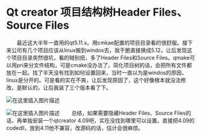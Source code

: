 # Qt creator 项目结构树Header Files、Source Files

&emsp;&emsp;最近这大半年一直用的qt5.11.x。用cmkae配置的项目目录看的很舒服。接下来公司有几个项目应该从linux搬到windos去，我干脆直接换成5.12，让后发现这个项目目录突然很坑，看的贼别扭，多了Header Files和Source Files。qmake可以用pri来分文件结构，可是cmake没办法了。简化项目树的话，会把所有文件都放在一起。找了半天没有找到如何设置回来，当时一直以为是windos的原因，linux是分开的。可是看的实在不爽，让后发现原因了，这个好像根本就没法修改，是默认的，让后我装了三个版本看了下。

![在这里插入图片描述](https://img-blog.csdnimg.cn/20200504230448387.png#pic_center)

![在这里插入图片描述](https://img-blog.csdnimg.cn/20200504225929466.png?x-oss-process=image/watermark,type_ZmFuZ3poZW5naGVpdGk,shadow_10,text_aHR0cHM6Ly9ibG9nLmNzZG4ubmV0L2ExNTAwNTc4NDMyMA==,size_16,color_FFFFFF,t_70)
&emsp;&emsp;总结，如果需要隐藏Header Files、Source Files的话，再单独安装一个qtcreator 4.09吧，实在没找到哪里可以设置。直接把4.09的codedll，放到4.11他不兼容，改源码的话，估计会很麻烦。